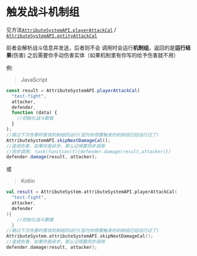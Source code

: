 # 触发战斗机制组

见方法[`AttributeSystemAPI.playerAttackCal`](http://doc.skillw.com/attsystem/-attribute-system/com.skillw.attsystem.api/-attribute-system-a-p-i/player-attack-cal.html) / [`AttributeSystemAPI.entityAttackCal`](http://doc.skillw.com/attsystem/-attribute-system/com.skillw.attsystem.api/-attribute-system-a-p-i/entity-attack-cal.html)

前者会解析战斗信息并发送，后者则不会
调用时会运行**机制组**，返回的是**运行结果**(伤害)
之后需要你手动伤害实体（如果机制里有你写的给予伤害就不用）

例:

> JavaScript

```javascript
const result = AttributeSystemAPI.playerAttackCal(
  "test-fight",
  attacker,
  defender,
  function (data) {
    //初始化战斗数据
  }
);
//跳过下次伤害时普攻机制组的运行(因为你想要触发的机制组已经运行过了)
AttributeSystemAPI.skipNextDamageCal();
//造成伤害，如果你是异步，那么记得要同步调用
//同步调用: task(function(t){defender.damage(result,attacker)})
defender.damage(result, attacker);
```

或

> Kotlin

```kotlin
val result = AttributeSystem.attributeSystemAPI.playerAttackCal(
  "test-fight",
  attacker,
  defender
){
    //初始化战斗数据
  }
//跳过下次伤害时普攻机制组的运行(因为你想要触发的机制组已经运行过了)
AttributeSystem.attributeSystemAPI.skipNextDamageCal();
//造成伤害，如果你是异步，那么记得要同步调用
defender.damage(result, attacker);
```
